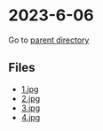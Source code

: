 # 2023-6-06

Go to [parent directory](../)

## Files

- [1.jpg](2023-6-06\1.jpg)
- [2.jpg](2023-6-06\2.jpg)
- [3.jpg](2023-6-06\3.jpg)
- [4.jpg](2023-6-06\4.jpg)
